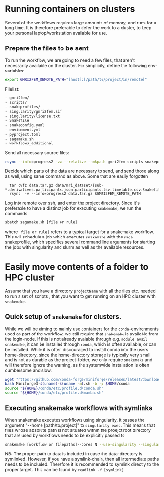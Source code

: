 # Running containers on clusters
Several of the workflows requires large amounts of memory, and runs for a long time. It is therefore preferable to defer the work to a cluster, to keep your personal laptop/workstation available for use.

## Prepare the files to be sent 
To run the workflow, we are going to need a few files, that aren't necessarily available on the cluster. For simplicity, define the following env-variables:
```bash
export GMRI2FEM_REMOTE_PATH="[host]:[/path/to/project/in/remote]"
```
Filelist:
```bash
- gmri2fem/
- scripts/
- snakeprofiles/
- singularity/gmri2fem.sif
- singularity/license.txt
- Snakefile
- snakeconfig.yaml
- envionment.yml
- pyproject.toml
- sagamake.sh
- workflows_additional
```
Send all necessary source files:
```bash
rsync --info=progress2 -za --relative --mkpath gmri2fem scripts snakeprofiles singularity/{gmri2fem.sif,license.txt} environment.yml pyproject.toml sbatches/sagamake.sh Snakefile snakeconfig.yaml workflows_additional $GMRI2FEM_REMOTE_PATH
```
Decide which parts of the data are necessary to send, and send those along as well, using same command as above. Some that are easily forgotten 
```
  tar cvfz data.tar.gz data/mri_dataset/{sub-*,derivatives,participants.json,participants.tsv,timetable.csv,Snakefile}
  rsync  -v --info=progress2 data.tar.gz $GMRI2FEM_REMOTE_PATH
```
Log into remote over ssh, and enter the project directory. Since it's preferable to have a distinct job for executing `snakemake`, we run the commands
```bash
sbatch sagamake.sh [file or rule]
```
where `[file or rule]` refers to a typical target for a snakemake workflow. This will schedule a job which executes `snakemake` with the `saga` snakeprofile, which specifies several command line arguments for starting the jobs with singularity and slurm as well as the available resources.

# Easily move contents of a folder to HPC cluster
Assume that you have a directory `projectName` with all the files etc. needed to run a set of scripts , that you want to get running on an HPC cluster with `snakemake`.

## Quick setup of `snakemake` for clusters.
While we will be aiming to mainly use containers for the `conda`-environments used as part of the workflow, we still require that `snakemake` is available from the login-node. If this is not already avaiable through e.g. `module avail snakemake`, it can be installed through `conda`, which is often available, or can be installed.
While it is often discouraged to install conda into the users home-directory, since the home-directory storage is typically very small and is not as durable as the project-folder, we only require `snakemake` and will therefore ignore the warning, as the systemwide installation is often cumbersome and slow.
```bash
wget "https://github.com/conda-forge/miniforge/releases/latest/download/Miniforge3-$(uname)-$(uname -m).sh"
bash Miniforge3-$(uname)-$(uname -m).sh -b -p $HOME/conda
source "${HOME}/conda/etc/profile.d/conda.sh"
source "${HOME}/conda/etc/profile.d/mamba.sh"
```



## Executing snakemake workflows with symlinks
When snakemake executes workflows using singularity, it passes the argument "--home [path/to/project]" to `singularity exec`. This means that files whose absolute path is not situated within the proejct root directory that are used by workflows needs to be explicitly passed to 
```bash
snakemake [workflow or filepaths]--cores N --use-singularity --singularity-args "\-c \-B license.txt:/license.txt \-B '$(pwd)' [\-B /proper/path/to/data]"
```
NB: The proper path to data is included in case the data-directory is symlinked. However, if you have a symlink-chain, then all intermediate paths needs to be included. Therefore it is recommended to symlink directly to the proper target. This can be found by `readlink -f [symlink]`
